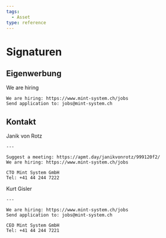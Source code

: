 ```yaml
---
tags:
  - Asset
type: reference
---
```

# Signaturen

## Eigenwerbung

We are hiring

```
We are hiring: https://www.mint-system.ch/jobs
Send application to: jobs@mint-system.ch
```

## Kontakt

Janik von Rotz

```
---

Suggest a meeting: https://apmt.day/janikvonrotz/999120f2/
We are hiring: https://www.mint-system.ch/jobs

CTO Mint System GmbH 
Tel: +41 44 244 7222
```

Kurt Gisler

```
---

We are hiring: https://www.mint-system.ch/jobs
Send application to: jobs@mint-system.ch

CEO Mint System GmbH  
Tel: +41 44 244 7221
```
